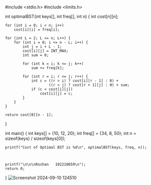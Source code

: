 #include <stdio.h>
#include <limits.h>

int optimalBST(int keys[], int freq[], int n) {
    int cost[n][n];
    
    for (int i = 0; i < n; i++)
        cost[i][i] = freq[i];
    
    for (int L = 2; L <= n; L++) {
        for (int i = 0; i <= n - L; i++) {
            int j = i + L - 1;
            cost[i][j] = INT_MAX;
            int sum = 0;
            
            for (int k = i; k <= j; k++)
                sum += freq[k];
            
            for (int r = i; r <= j; r++) {
                int c = ((r > i) ? cost[i][r - 1] : 0) + 
                        ((r < j) ? cost[r + 1][j] : 0) + sum;
                if (c < cost[i][j])
                    cost[i][j] = c;
            }
        }
    }
    
    return cost[0][n - 1];
}

int main() {
    int keys[] = {10, 12, 20};
    int freq[] = {34, 8, 50};
    int n = sizeof(keys) / sizeof(keys[0]);

    printf("Cost of Optimal BST is %d\n", optimalBST(keys, freq, n));



    printf("\n\n\nRoshan   192210659\n");
    return 0;
}
![Screenshot 2024-09-10 124510](https://github.com/user-attachments/assets/a4e40789-1897-4556-b98a-7f4194c59fb9)
